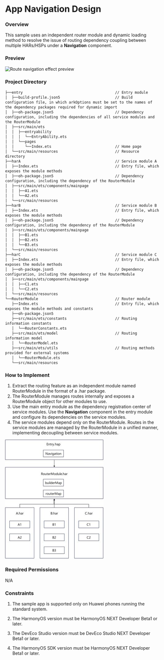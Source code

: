 # App Navigation Design

### Overview
This sample uses an independent router module and dynamic loading method to resolve the issue of routing dependency coupling between multiple HARs/HSPs under a **Navigation** component.

### Preview
![Route navigation effect preview](screenshots/device/demonstration.en.gif)

### Project Directory

```
├──entry                                          // Entry module
│  ├──build-profile.json5                         // Build configuration file, in which arkOptions must be set to the names of the dependency packages required for dynamic import
│  ├──oh-package.json5                            // Dependency configuration, including the dependencies of all service modules and the RouterModule
│  ├──src/main/ets
│  │  ├──entryability
│  │  │  └──EntryAbility.ets
│  │  └──pages
│  │     └──Index.ets                             // Home page
│  └──src/main/resources                          // Resource directory
├──harA                                           // Service module A
│  ├──Index.ets                                   // Entry file, which exposes the module methods
│  ├──oh-package.json5                            // Dependency configuration, including the dependency of the RouterModule
│  ├──src/main/ets/components/mainpage
│  │  ├──A1.ets                                 
│  │  └──A2.ets                                 
│  └──src/main/resources
├──harB                                           // Service module B
│  ├──Index.ets                                   // Entry file, which exposes the module methods
│  ├──oh-package.json5                            // Dependency configuration, including the dependency of the RouterModule
│  ├──src/main/ets/components/mainpage
│  │  ├──B1.ets
│  │  ├──B2.ets
│  │  └──B3.ets
│  └──src/main/resources
├──harC                                           // Service module C
│  ├──Index.ets                                   // Entry file, which exposes the module methods
│  ├──oh-package.json5                            // Dependency configuration, including the dependency of the RouterModule
│  ├──src/main/ets/components/mainpage
│  │  ├──C1.ets
│  │  └──C2.ets
│  └──src/main/resources
└──RouterModule                                   // Router module
   ├──Index.ets                                   // Entry file, which exposes the module methods and constants
   ├──oh-package.json5
   ├──src/main/ets/constants                      // Routing information constants
   │  └──RouterConstants.ets
   ├──src/main/ets/model                          // Routing information model
   │  └──RouterModel.ets
   ├──src/main/ets/utils                          // Routing methods provided for external systems
   │  └──RouterModule.ets
   └──src/main/resources
```

### How to Implement
1. Extract the routing feature as an independent module named RouterModule in the format of a .har package.
2. The RouterModule manages routes internally and exposes a RouterModule object for other modules to use.
3. Use the main entry module as the dependency registration center of service modules. Use the **Navigation** component in the entry module and configure its dependencies on the service modules.
4. The service modules depend only on the RouterModule. Routes in the service modules are managed by the RouterModule in a unified manner, implementing decoupling between service modules.

![Module dependencies](screenshots/device/module_dependency.jpg)

### Required Permissions
N/A
### Constraints

1. The sample app is supported only on Huawei phones running the standard system.

2. The HarmonyOS version must be HarmonyOS NEXT Developer Beta1 or later.

3. The DevEco Studio version must be DevEco Studio NEXT Developer Beta1 or later.

4. The HarmonyOS SDK version must be HarmonyOS NEXT Developer Beta1 or later.
